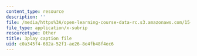 ```yaml
---
content_type: resource
description: ''
file: /media/https%3A/open-learning-course-data-rc.s3.amazonaws.com/15-071-the-analytics-edge-spring-2017/c0a345f4682a52f1ae268e4fb48f4ec6_t8nLB1AmUgE.vtt
file_type: application/x-subrip
resourcetype: Other
title: 3play caption file
uid: c0a345f4-682a-52f1-ae26-8e4fb48f4ec6
---
```


